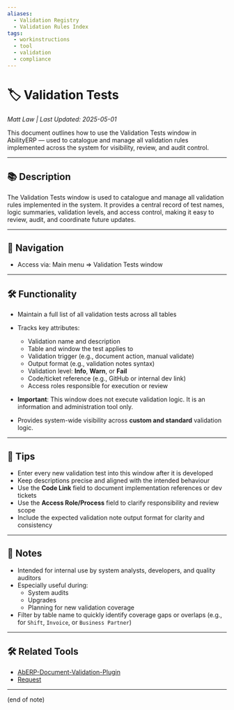 ```yaml
---
aliases:
  - Validation Registry
  - Validation Rules Index
tags:
  - workinstructions
  - tool
  - validation
  - compliance
---
```


# 🏷️ Validation Tests

*Matt Law | Last Updated: 2025-05-01*

This document outlines how to use the Validation Tests window in AbilityERP — used to catalogue and manage all validation rules implemented across the system for visibility, review, and audit control.

---

## 📚 Description  
The Validation Tests window is used to catalogue and manage all validation rules implemented in the system. It provides a central record of test names, logic summaries, validation levels, and access control, making it easy to review, audit, and coordinate future updates.

---

## 🧭 Navigation  
- Access via: Main menu => Validation Tests window

---

## 🛠️ Functionality  
- Maintain a full list of all validation tests across all tables  
- Tracks key attributes:
  - Validation name and description  
  - Table and window the test applies to  
  - Validation trigger (e.g., document action, manual validate)  
  - Output format (e.g., validation notes syntax)  
  - Validation level: **Info**, **Warn**, or **Fail**  
  - Code/ticket reference (e.g., GitHub or internal dev link)  
  - Access roles responsible for execution or review  

- **Important**: This window does not execute validation logic. It is an information and administration tool only.  
- Provides system-wide visibility across **custom and standard** validation logic.

---

## 🎯 Tips  
- Enter every new validation test into this window after it is developed  
- Keep descriptions precise and aligned with the intended behaviour  
- Use the **Code Link** field to document implementation references or dev tickets  
- Use the **Access Role/Process** field to clarify responsibility and review scope  
- Include the expected validation note output format for clarity and consistency

---

## 📝 Notes  
- Intended for internal use by system analysts, developers, and quality auditors  
- Especially useful during:
  - System audits  
  - Upgrades  
  - Planning for new validation coverage  
- Filter by table name to quickly identify coverage gaps or overlaps (e.g., for `Shift`, `Invoice`, or `Business Partner`)

---

## 🛠️ Related Tools  
- [AbERP-Document-Validation-Plugin](AbERP-Document-Validation-Plugin.md)  
- [Request](Request.md)

---
(end of note)

